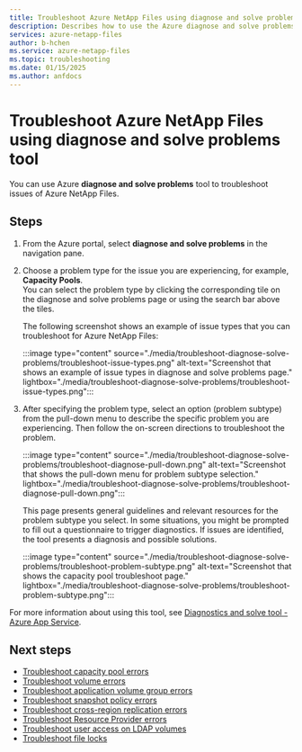 ```yaml
---
title: Troubleshoot Azure NetApp Files using diagnose and solve problems tool
description: Describes how to use the Azure diagnose and solve problems tool to troubleshoot issues of Azure NetApp Files.
services: azure-netapp-files
author: b-hchen
ms.service: azure-netapp-files
ms.topic: troubleshooting
ms.date: 01/15/2025
ms.author: anfdocs
---
```


# Troubleshoot Azure NetApp Files using diagnose and solve problems tool 

You can use Azure **diagnose and solve problems** tool to troubleshoot issues of Azure NetApp Files. 

## Steps

1. From the Azure portal, select **diagnose and solve problems** in the navigation pane. 

2. Choose a problem type for the issue you are experiencing, for example, **Capacity Pools**.   
    You can select the problem type by clicking the corresponding tile on the diagnose and solve problems page or using the search bar above the tiles. 

    The following screenshot shows an example of issue types that you can troubleshoot for Azure NetApp Files: 

    :::image type="content" source="./media/troubleshoot-diagnose-solve-problems/troubleshoot-issue-types.png" alt-text="Screenshot that shows an example of issue types in diagnose and solve problems page." lightbox="./media/troubleshoot-diagnose-solve-problems/troubleshoot-issue-types.png":::

3. After specifying the problem type, select an option (problem subtype) from the pull-down menu to describe the specific problem you are experiencing. Then follow the on-screen directions to troubleshoot the problem. 

    :::image type="content" source="./media/troubleshoot-diagnose-solve-problems/troubleshoot-diagnose-pull-down.png" alt-text="Screenshot that shows the pull-down menu for problem subtype selection." lightbox="./media/troubleshoot-diagnose-solve-problems/troubleshoot-diagnose-pull-down.png":::

    This page presents general guidelines and relevant resources for the problem subtype you select. In some situations, you might be prompted to fill out a questionnaire to trigger diagnostics. If issues are identified, the tool presents a diagnosis and possible solutions.  

    :::image type="content" source="./media/troubleshoot-diagnose-solve-problems/troubleshoot-problem-subtype.png" alt-text="Screenshot that shows the capacity pool troubleshoot page." lightbox="./media/troubleshoot-diagnose-solve-problems/troubleshoot-problem-subtype.png":::

For more information about using this tool, see [Diagnostics and solve tool - Azure App Service](../app-service/overview-diagnostics.md).  

## Next steps

* [Troubleshoot capacity pool errors](troubleshoot-capacity-pools.md)
* [Troubleshoot volume errors](troubleshoot-volumes.md)
* [Troubleshoot application volume group errors](troubleshoot-application-volume-groups.md)
* [Troubleshoot snapshot policy errors](troubleshoot-snapshot-policies.md)
* [Troubleshoot cross-region replication errors](troubleshoot-cross-region-replication.md)
* [Troubleshoot Resource Provider errors](azure-netapp-files-troubleshoot-resource-provider-errors.md)
* [Troubleshoot user access on LDAP volumes](troubleshoot-user-access-ldap.md)
* [Troubleshoot file locks](troubleshoot-file-locks.md)
